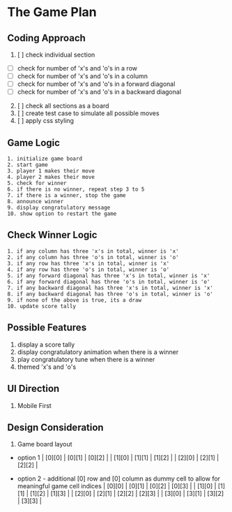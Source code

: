 # The Game Plan

## Coding Approach
1. [ ] check individual section
  - [ ] check for number of 'x's and 'o's in a row
  - [ ] check for number of 'x's and 'o's in a column
  - [ ] check for number of 'x's and 'o's in a forward diagonal
  - [ ] check for number of 'x's and 'o's in a backward diagonal

2. [ ] check all sections as a board
3. [ ] create test case to simulate all possible moves
4. [ ] apply css styling



## Game Logic
```
1. initialize game board
2. start game
3. player 1 makes their move
4. player 2 makes their move
5. check for winner
6. if there is no winner, repeat step 3 to 5
7. if there is a winner, stop the game
8. announce winner
9. display congratulatory message
10. show option to restart the game
```

## Check Winner Logic

```
1. if any column has three 'x's in total, winner is 'x'
2. if any column has three 'o's in total, winner is 'o'
3. if any row has three 'x's in total, winner is 'x'
4. if any row has three 'o's in total, winner is 'o'
5. if any forward diagonal has three 'x's in total, winner is 'x'
6. if any forward diagonal has three 'o's in total, winner is 'o'
7. if any backward diagonal has three 'x's in total, winner is 'x'
8. if any backward diagonal has three 'o's in total, winner is 'o'
9. if none of the above is true, its a draw
10. update score tally
```

## Possible Features
1. display a score tally
2. display congratulatory animation when there is a winner
3. play congratulatory tune when there is a winner
4. themed 'x's and 'o's

## UI Direction
1. Mobile First

## Design Consideration
1. Game board layout
- option 1 
| [0][0] | [0][1] | [0][2] |
| [1][0] | [1][1] | [1][2] |
| [2][0] | [2][1] | [2][2] |

- option 2 - additional [0] row and [0] column as dummy cell to allow for meaningful game cell indices
| [0][0] | [0][1] | [0][2] | [0][3] |
| [1][0] | [1][1] | [1][2] | [1][3] |
| [2][0] | [2][1] | [2][2] | [2][3] |
| [3][0] | [3][1] | [3][2] | [3][3] |
